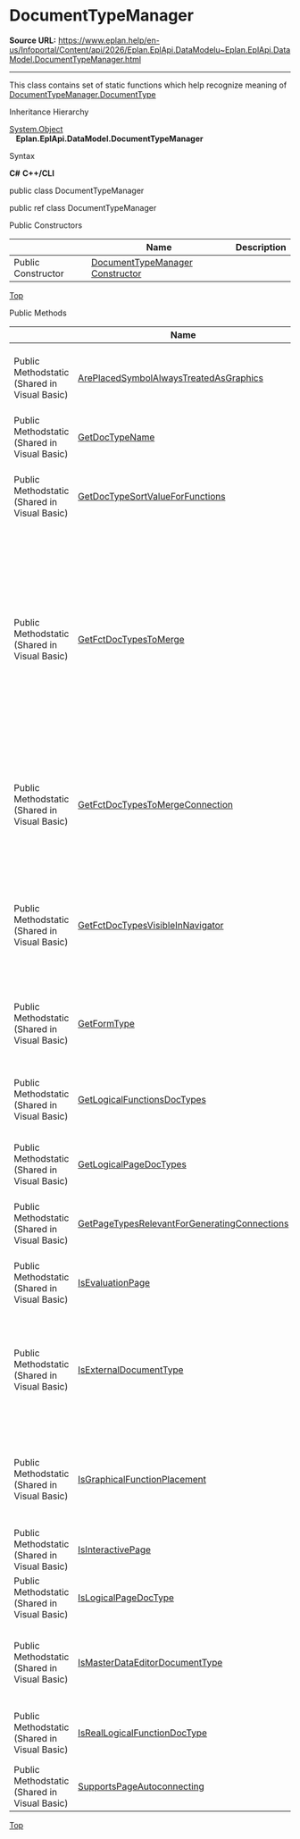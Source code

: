 # DocumentTypeManager

**Source URL:** https://www.eplan.help/en-us/Infoportal/Content/api/2026/Eplan.EplApi.DataModelu~Eplan.EplApi.DataModel.DocumentTypeManager.html

---

This class contains set of static functions which help recognize meaning of [DocumentTypeManager.DocumentType](Eplan.EplApi.DataModelu~Eplan.EplApi.DataModel.DocumentTypeManager+DocumentType.html)

Inheritance Hierarchy

[System.Object](#)  
   **Eplan.EplApi.DataModel.DocumentTypeManager**

Syntax

**C#**
**C++/CLI**


public class DocumentTypeManager

public ref class DocumentTypeManager

Public Constructors

|  | Name | Description |
| --- | --- | --- |
| Public Constructor | [DocumentTypeManager Constructor](Eplan.EplApi.DataModelu~Eplan.EplApi.DataModel.DocumentTypeManager~_ctor.html) |  |

[Top](#top)

Public Methods

|  | Name | Description |
| --- | --- | --- |
| Public Methodstatic (Shared in Visual Basic) | [ArePlacedSymbolAlwaysTreatedAsGraphics](Eplan.EplApi.DataModelu~Eplan.EplApi.DataModel.DocumentTypeManager~ArePlacedSymbolAlwaysTreatedAsGraphics.html) | Determines if placed symbols on a page are always treated as graphics. |
| Public Methodstatic (Shared in Visual Basic) | [GetDocTypeName](Eplan.EplApi.DataModelu~Eplan.EplApi.DataModel.DocumentTypeManager~GetDocTypeName.html) | Map name to identifier. |
| Public Methodstatic (Shared in Visual Basic) | [GetDocTypeSortValueForFunctions](Eplan.EplApi.DataModelu~Eplan.EplApi.DataModel.DocumentTypeManager~GetDocTypeSortValueForFunctions.html) | Get a "sort value" for a document-type for sorting functions. |
| Public Methodstatic (Shared in Visual Basic) | [GetFctDocTypesToMerge](Eplan.EplApi.DataModelu~Eplan.EplApi.DataModel.DocumentTypeManager~GetFctDocTypesToMerge.html) | Returns those page document types, for which a function placed on this page should be considered while merging. I.e. if the function is placed on graphical page, it makes no sense / is incorrect to collect such function. |
| Public Methodstatic (Shared in Visual Basic) | [GetFctDocTypesToMergeConnection](Eplan.EplApi.DataModelu~Eplan.EplApi.DataModel.DocumentTypeManager~GetFctDocTypesToMergeConnection.html) | Returns those page document types, for which a connection placed on this page should be considered while merging. |
| Public Methodstatic (Shared in Visual Basic) | [GetFctDocTypesVisibleInNavigator](Eplan.EplApi.DataModelu~Eplan.EplApi.DataModel.DocumentTypeManager~GetFctDocTypesVisibleInNavigator.html) | Returns those page document types, which are considered when collecting elements from pages to put them into navigator. |
| Public Methodstatic (Shared in Visual Basic) | [GetFormType](Eplan.EplApi.DataModelu~Eplan.EplApi.DataModel.DocumentTypeManager~GetFormType.html) | Gets form document type for a specific page document type. |
| Public Methodstatic (Shared in Visual Basic) | [GetLogicalFunctionsDocTypes](Eplan.EplApi.DataModelu~Eplan.EplApi.DataModel.DocumentTypeManager~GetLogicalFunctionsDocTypes.html) | Gets container of doc types, that are logically relevant if used with functions. |
| Public Methodstatic (Shared in Visual Basic) | [GetLogicalPageDocTypes](Eplan.EplApi.DataModelu~Eplan.EplApi.DataModel.DocumentTypeManager~GetLogicalPageDocTypes.html) | Gets logical page types. |
| Public Methodstatic (Shared in Visual Basic) | [GetPageTypesRelevantForGeneratingConnections](Eplan.EplApi.DataModelu~Eplan.EplApi.DataModel.DocumentTypeManager~GetPageTypesRelevantForGeneratingConnections.html) | Get containers of page types, that are relevant for generating connections. |
| Public Methodstatic (Shared in Visual Basic) | [IsEvaluationPage](Eplan.EplApi.DataModelu~Eplan.EplApi.DataModel.DocumentTypeManager~IsEvaluationPage.html) | Determines if a page is only for evaluation. |
| Public Methodstatic (Shared in Visual Basic) | [IsExternalDocumentType](Eplan.EplApi.DataModelu~Eplan.EplApi.DataModel.DocumentTypeManager~IsExternalDocumentType.html) | Determines if a document is external. If another external document type is added so take care to actualize current method. |
| Public Methodstatic (Shared in Visual Basic) | [IsGraphicalFunctionPlacement](Eplan.EplApi.DataModelu~Eplan.EplApi.DataModel.DocumentTypeManager~IsGraphicalFunctionPlacement.html) | Checks if given DocumentType can be affected to graphical placement of functions. |
| Public Methodstatic (Shared in Visual Basic) | [IsInteractivePage](Eplan.EplApi.DataModelu~Eplan.EplApi.DataModel.DocumentTypeManager~IsInteractivePage.html) | Determines if a page is interactive. |
| Public Methodstatic (Shared in Visual Basic) | [IsLogicalPageDocType](Eplan.EplApi.DataModelu~Eplan.EplApi.DataModel.DocumentTypeManager~IsLogicalPageDocType.html) | Determines if page is a logical page. |
| Public Methodstatic (Shared in Visual Basic) | [IsMasterDataEditorDocumentType](Eplan.EplApi.DataModelu~Eplan.EplApi.DataModel.DocumentTypeManager~IsMasterDataEditorDocumentType.html) | Determines if page is used to edit master data objects like symbols, forms and frames. |
| Public Methodstatic (Shared in Visual Basic) | [IsRealLogicalFunctionDocType](Eplan.EplApi.DataModelu~Eplan.EplApi.DataModel.DocumentTypeManager~IsRealLogicalFunctionDocType.html) | Determines, if the given value specifies a real logical function. |
| Public Methodstatic (Shared in Visual Basic) | [SupportsPageAutoconnecting](Eplan.EplApi.DataModelu~Eplan.EplApi.DataModel.DocumentTypeManager~SupportsPageAutoconnecting.html) | Determines if a page supports auto-connecting. |

[Top](#top)

